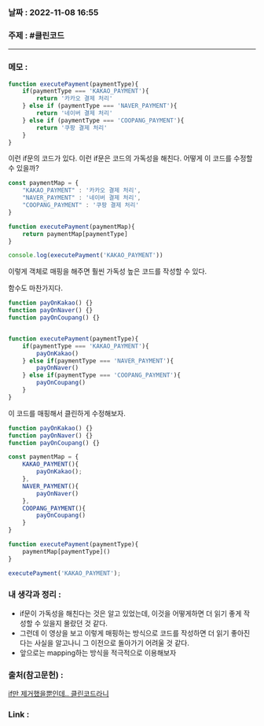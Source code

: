 ### 날짜 : 2022-11-08 16:55
### 주제 : #클린코드 

---- 

### 메모 : 
```javascript 
function executePayment(paymentType){
	if(paymentType === 'KAKAO_PAYMENT'){
		return '카카오 결제 처리'
	} else if (paymentType === 'NAVER_PAYMENT'){
		return '네이버 결제 처리'
	} else if (paymentType === 'COOPANG_PAYMENT'){
		return '쿠팡 결제 처리'
	}	
}
```
이런 if문의 코드가 있다. 이런 if문은 코드의 가독성을 해친다. 
어떻게 이 코드를 수정할 수 있을까? 

```javascript
const paymentMap = {
	"KAKAO_PAYMENT" : '카카오 결제 처리',
	"NAVER_PAYMENT" : '네이버 결제 처리',
	"COOPANG_PAYMENT" : '쿠팡 결제 처리'
}

function executePayment(paymentMap){
	return paymentMap[paymentType]
}

console.log(executePayment('KAKAO_PAYMENT'))
```
이렇게 객체로 매핑을 해주면 훨씬 가독성 높은 코드를 작성할 수 있다. 


함수도 마찬가지다. 
```javascript
function payOnKakao() {}
function payOnNaver() {}
function payOnCoupang() {}


function executePayment(paymentType){
	if(paymentType === 'KAKAO_PAYMENT'){
		payOnKakao()
	} else if(paymentType === 'NAVER_PAYMENT'){
		payOnNaver()
	} else if(paymentType === 'COOPANG_PAYMENT'){
		payOnCoupang()
	}
}
```
이 코드를 매핑해서 클린하게 수정해보자. 

```javascript
function payOnKakao() {}
function payOnNaver() {}
function payOnCoupang() {}

const paymentMap = {
	KAKAO_PAYMENT(){
		payOnKakao();
	},
	NAVER_PAYMENT(){
		payOnNaver()
	},
	COOPANG_PAYMENT(){
		payOnCoupang()
	}
}

function executePayment(paymentType){
	paymentMap[paymentType]()
}

executePayment('KAKAO_PAYMENT');

```


### 내 생각과 정리 : 
- if문이 가독성을 해친다는 것은 알고 있었는데, 이것을 어떻게하면 더 읽기 좋게 작성할 수 있을지 몰랐던 것 같다. 
- 그런데 이 영상을 보고 이렇게 매핑하는 방식으로 코드를 작성하면 더 읽기 좋아진다는 사실을 알고나니 그 이전으로 돌아가기 어려울 것 같다. 
- 앞으로는 mapping하는 방식을 적극적으로 이용해보자


### 출처(참고문헌) : 
[if만 제거했을뿐인데.. 클린코드라니](https://www.youtube.com/watch?v=toUlXhTZZ8w)

### Link : 
